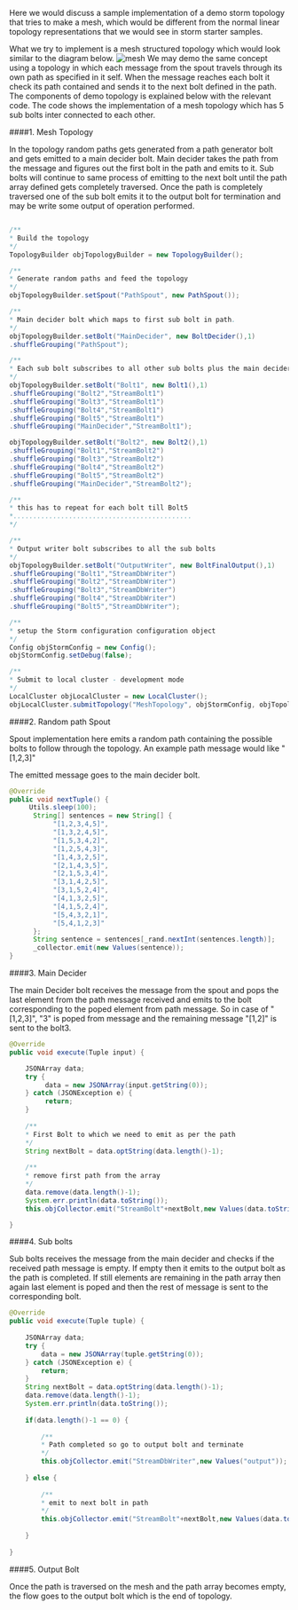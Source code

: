 
Here we would discuss a sample implementation of a demo storm topology that tries to make a mesh, which would be different from the normal linear topology representations that we would see in storm starter samples.

What we try to implement is a mesh structured topology which would look similar to the diagram below.
![mesh](http://mithunsatheesh.files.wordpress.com/2013/10/mesh.png)
We may demo the same concept using a topology in which each message from the spout travels through its own path as specified in it self. When the message reaches each bolt it check its path contained and sends it to the next bolt defined in the path. The components of demo topology is explained below with the relevant code. The code shows the implementation of a mesh topology which has 5 sub bolts inter connected to each other.

####1. Mesh Topology

In the topology random paths gets generated from a path generator bolt and gets emitted to a main decider bolt. Main decider takes the path from the message and figures out the first bolt in the path and emits to it. Sub bolts will continue to same process of emitting to the next bolt until the path array defined gets completely traversed. Once the path is completely traversed one of the sub bolt emits it to the output bolt for termination and may be write some output of operation performed.

```java

/**
* Build the topology
*/
TopologyBuilder objTopologyBuilder = new TopologyBuilder();

/**
* Generate random paths and feed the topology
*/
objTopologyBuilder.setSpout("PathSpout", new PathSpout());

/**
* Main decider bolt which maps to first sub bolt in path.
*/
objTopologyBuilder.setBolt("MainDecider", new BoltDecider(),1)
.shuffleGrouping("PathSpout");

/**
* Each sub bolt subscribes to all other sub bolts plus the main decider
*/
objTopologyBuilder.setBolt("Bolt1", new Bolt1(),1)
.shuffleGrouping("Bolt2","StreamBolt1")
.shuffleGrouping("Bolt3","StreamBolt1")
.shuffleGrouping("Bolt4","StreamBolt1")
.shuffleGrouping("Bolt5","StreamBolt1")
.shuffleGrouping("MainDecider","StreamBolt1");

objTopologyBuilder.setBolt("Bolt2", new Bolt2(),1)
.shuffleGrouping("Bolt1","StreamBolt2")
.shuffleGrouping("Bolt3","StreamBolt2")
.shuffleGrouping("Bolt4","StreamBolt2")
.shuffleGrouping("Bolt5","StreamBolt2")
.shuffleGrouping("MainDecider","StreamBolt2");

/**
* this has to repeat for each bolt till Bolt5
*.............................................
*/

/** 
* Output writer bolt subscribes to all the sub bolts 
*/
objTopologyBuilder.setBolt("OutputWriter", new BoltFinalOutput(),1)
.shuffleGrouping("Bolt1","StreamDbWriter")
.shuffleGrouping("Bolt2","StreamDbWriter")
.shuffleGrouping("Bolt3","StreamDbWriter")
.shuffleGrouping("Bolt4","StreamDbWriter")
.shuffleGrouping("Bolt5","StreamDbWriter");

/**
* setup the Storm configuration configuration object
*/
Config objStormConfig = new Config();
objStormConfig.setDebug(false);

/**
* Submit to local cluster - development mode
*/
LocalCluster objLocalCluster = new LocalCluster();
objLocalCluster.submitTopology("MeshTopology", objStormConfig, objTopologyBuilder.createTopology());

```

####2. Random path Spout

Spout implementation here emits a random path containing the possible bolts to follow through the topology. An example path message would like "[1,2,3]"

The emitted message goes to the main decider bolt.

```java
@Override
public void nextTuple() {
     Utils.sleep(100);
      String[] sentences = new String[] {
           "[1,2,3,4,5]",
           "[1,3,2,4,5]",
           "[1,5,3,4,2]",
           "[1,2,5,4,3]",
           "[1,4,3,2,5]",
           "[2,1,4,3,5]",
           "[2,1,5,3,4]",
           "[3,1,4,2,5]",
           "[3,1,5,2,4]",
           "[4,1,3,2,5]",
           "[4,1,5,2,4]",
           "[5,4,3,2,1]",
           "[5,4,1,2,3]"
      };
      String sentence = sentences[_rand.nextInt(sentences.length)];
      _collector.emit(new Values(sentence));
}
```

####3. Main Decider

The main Decider bolt receives the message from the spout and pops the last element from the path message received and emits to the bolt corresponding to the poped element from path message. So in case of "[1,2,3]", "3" is poped from message and the remaining message "[1,2]" is sent to the bolt3.

```java
@Override
public void execute(Tuple input) {	

	JSONArray data;	
	try {		
	     data = new JSONArray(input.getString(0));
	} catch (JSONException e) {
	     return;
	}
	
	/**
	* First Bolt to which we need to emit as per the path 
	*/
	String nextBolt = data.optString(data.length()-1);
	
	/**
	* remove first path from the array 
	*/
	data.remove(data.length()-1);
	System.err.println(data.toString());
	this.objCollector.emit("StreamBolt"+nextBolt,new Values(data.toString()));			

}
```

####4. Sub bolts

Sub bolts receives the message from the main decider and checks if the received path message is empty. If empty then it emits to the output bolt as the path is completed. If still elements are remaining in the path array then again last element is poped and then the rest of message is sent to the corresponding bolt.

```java
@Override
public void execute(Tuple tuple) {  	    	
	
	JSONArray data;	
	try {		
		data = new JSONArray(tuple.getString(0));
	} catch (JSONException e) {
		return;
	}		
	String nextBolt = data.optString(data.length()-1);
	data.remove(data.length()-1);
	System.err.println(data.toString());
	
	if(data.length()-1 == 0) {
		
		/**
		* Path completed so go to output bolt and terminate
		*/
		this.objCollector.emit("StreamDbWriter",new Values("output"));	
		
	} else {
	
		/**
		* emit to next bolt in path
		*/
		this.objCollector.emit("StreamBolt"+nextBolt,new Values(data.toString()));	
	
	}
	
}
```

####5. Output Bolt

Once the path is traversed on the mesh and the path array becomes empty, the flow goes to the output bolt which is the end of topology.
